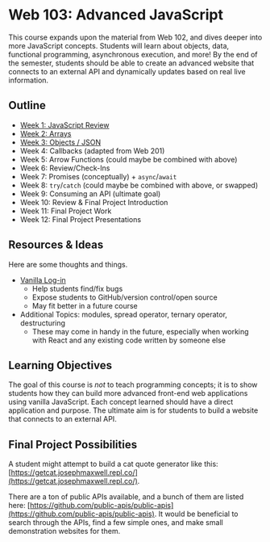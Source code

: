 # Web 103: Advanced JavaScript
This course expands upon the material from Web 102, and dives deeper into more JavaScript concepts. Students will learn about objects, data, functional programming, asynchronous execution, and more! By the end of the semester, students should be able to create an advanced website that connects to an external API and dynamically updates based on real live information.

## Outline

- [Week 1: JavaScript Review](JsReview/)
- [Week 2: Arrays](Arrays/)
- [Week 3: Objects / JSON](Objects/)
- Week 4: Callbacks (adapted from Web 201)
- Week 5: Arrow Functions (could maybe be combined with above)
- Week 6: Review/Check-Ins
- Week 7: Promises (conceptually) + `async`/`await`
- Week 8: `try`/`catch` (could maybe be combined with above, or swapped)
- Week 9: Consuming an API (ultimate goal)
- Week 10: Review & Final Project Introduction
- Week 11: Final Project Work
- Week 12: Final Project Presentations

## Resources & Ideas
Here are some thoughts and things.

- [Vanilla Log-in](https://github.com/developer-job-simulation/vanilla-login-form)
  - Help students find/fix bugs
  - Expose students to GitHub/version control/open source
  - May fit better in a future course
- Additional Topics: modules, spread operator, ternary operator, destructuring
  - These may come in handy in the future, especially when working with React and any existing code written by someone else

## Learning Objectives
The goal of this course is _not_ to teach programming concepts; it is to show students how they can build more advanced front-end web applications using vanilla JavaScript. Each concept learned should have a direct application and purpose. The ultimate aim is for students to build a website that connects to an external API.

## Final Project Possibilities
A student might attempt to build a cat quote generator like this: [https://getcat.josephmaxwell.repl.co/](https://getcat.josephmaxwell.repl.co/).

There are a ton of public APIs available, and a bunch of them are listed here: [https://github.com/public-apis/public-apis](https://github.com/public-apis/public-apis). It would be beneficial to search through the APIs, find a few simple ones, and make small demonstration websites for them.
